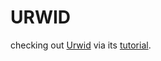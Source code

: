 # URWID

checking out [Urwid](https://github.com/urwid/urwid) via its [tutorial](http://urwid.org/tutorial/index.html).